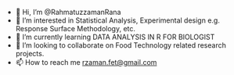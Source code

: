 - 👋 Hi, I’m @RahmatuzzamanRana
- 👀 I’m interested in Statistical Analysis, Experimental design e.g. Response Surface Methodology, etc.
- 🌱 I’m currently learning DATA ANALYSIS IN R FOR BIOLOGIST
- 💞️ I’m looking to collaborate on Food Technology related research projects. 
- 📫 How to reach me rzaman.fet@gmail.com

<!---
RahmatuzzamanRana/RahmatuzzamanRana is a ✨ special ✨ repository because its `README.md` (this file) appears on your GitHub profile.
You can click the Preview link to take a look at your changes.
--->
